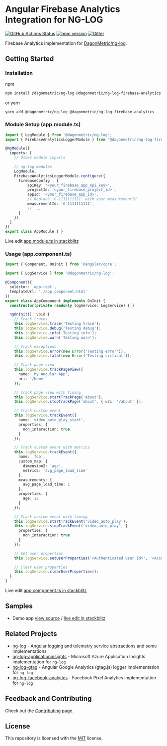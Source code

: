 # Angular Firebase Analytics Integration for NG-LOG

[![GitHub Actions Status](https://github.com/DagonMetric/ng-log-firebase-analytics/workflows/Main%20Workflow/badge.svg)](https://github.com/DagonMetric/ng-log-firebase-analytics/actions)
[![npm version](https://badge.fury.io/js/%40dagonmetric%2Fng-log-firebase-analytics.svg)](https://www.npmjs.com/package/@dagonmetric/ng-log-firebase-analytics)
[![Gitter](https://badges.gitter.im/DagonMetric/general.svg)](https://gitter.im/DagonMetric/general?utm_source=badge&utm_medium=badge&utm_campaign=pr-badge)

Firebase Analytics implementation for [DagonMetric/ng-log](https://github.com/DagonMetric/ng-log).

## Getting Started

### Installation

npm

```bash
npm install @dagonmetric/ng-log @dagonmetric/ng-log-firebase-analytics
```

or yarn

```bash
yarn add @dagonmetric/ng-log @dagonmetric/ng-log-firebase-analytics
```

### Module Setup (app.module.ts)

```typescript
import { LogModule } from '@dagonmetric/ng-log';
import { FirebaseAnalyticsLoggerModule } from '@dagonmetric/ng-log-firebase-analytics';

@NgModule({
  imports: [
    // Other module imports

    // ng-log modules
    LogModule,
    FirebaseAnalyticsLoggerModule.configure({
      firebaseConfig : {
          apiKey: '<your_firebase_app_api_key>',
          projectId: '<your_firebase_project_id>',
          appId: '<your_firebase_app_id>',
          // Replace 'G-1111111111' with your measurementId
          measurementId: 'G-1111111111',
          // ...
      }
    })
  ]
})
export class AppModule { }
```

Live edit [app.module.ts in stackblitz](https://stackblitz.com/github/dagonmetric/ng-log-firebase-analytics/tree/master/samples/demo-app?file=src%2Fapp%2Fapp.module.ts)

### Usage (app.component.ts)

```typescript
import { Component, OnInit } from '@angular/core';

import { LogService } from '@dagonmetric/ng-log';

@Component({
  selector: 'app-root',
  templateUrl: './app.component.html'
})
export class AppComponent implements OnInit {
  constructor(private readonly logService: LogService) { }

  ngOnInit(): void {
    // Track traces
    this.logService.trace('Testing trace');
    this.logService.debug('Testing debug');
    this.logService.info('Testing info');
    this.logService.warn('Testing warn');

    // Track exceptions
    this.logService.error(new Error('Testing error'));
    this.logService.fatal(new Error('Testing critical'));

    // Track page view
    this.logService.trackPageView({
      name: 'My Angular App',
      uri: '/home'
    });

    // Track page view with timing
    this.logService.startTrackPage('about');
    this.logService.stopTrackPage('about', { uri: '/about' });

    // Track custom event
    this.logService.trackEvent({
      name: 'video_auto_play_start',
      properties: {
        non_interaction: true
      }
    });

    // Track custom event with metrics
    this.logService.trackEvent({
      name: 'foo',
      custom_map: {
        dimension2: 'age',
        metric5: 'avg_page_load_time'
      },
      measurements: {
        avg_page_load_time: 1
      },
      properties: {
        age: 12
      }
    });

    // Track custom event with timing
    this.logService.startTrackEvent('video_auto_play');
    this.logService.stopTrackEvent('video_auto_play', {
      properties: {
        non_interaction: true
      }
    });

    // Set user properties
    this.logService.setUserProperties('<Authenticated User Id>', '<Account Id>');

    // Clear user properties
    this.logService.clearUserProperties();
  }
}
```

Live edit [app.component.ts in stackblitz](https://stackblitz.com/github/dagonmetric/ng-log-firebase-analytics/tree/master/samples/demo-app?file=src%2Fapp%2Fapp.component.ts)

## Samples

* Demo app [view source](https://github.com/DagonMetric/ng-log-firebase-analytics/tree/master/samples/demo-app) / [live edit in stackblitz](https://stackblitz.com/github/dagonmetric/ng-log-firebase-analytics/tree/master/samples/demo-app)

## Related Projects

* [ng-log](https://github.com/DagonMetric/ng-log) - Angular logging and telemetry service abstractions and some implementations
* [ng-log-applicationinsights](https://github.com/DagonMetric/ng-log-applicationinsights) - Microsoft Azure Application Insights implementation for `ng-log`
* [ng-log-gtag](https://github.com/DagonMetric/ng-log-gtag) - Angular Google Analytics (gtag.js) logger implementation for `ng-log`
* [ng-log-facebook-analytics](https://github.com/DagonMetric/ng-log-facebook-analytics) - Facebook Pixel Analytics implementation for `ng-log`

## Feedback and Contributing

Check out the [Contributing](https://github.com/DagonMetric/ng-log-firebase-analytics/blob/master/CONTRIBUTING.md) page.

## License

This repository is licensed with the [MIT](https://github.com/DagonMetric/ng-log-firebase-analytics/blob/master/LICENSE) license.
